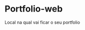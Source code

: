 # Portfolio-web
Local na qual vai ficar o seu portfolio

<!-- https://brunooliveiraaa.github.io./ -->
